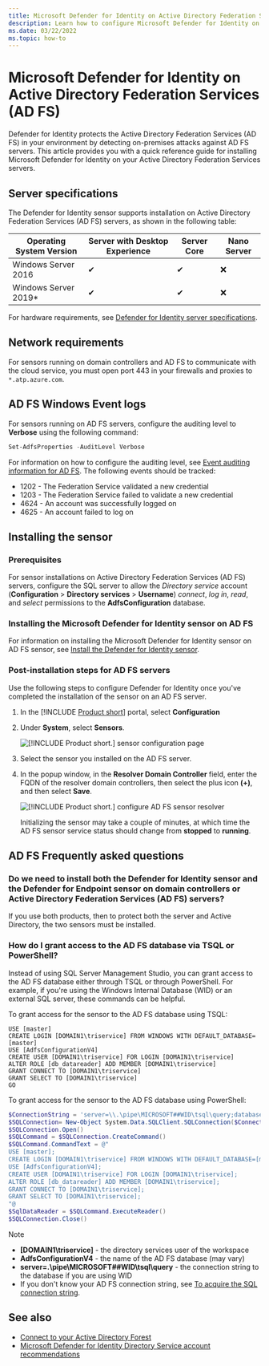 ```yaml
---
title: Microsoft Defender for Identity on Active Directory Federation Services (AD FS) 
description: Learn how to configure Microsoft Defender for Identity on Active Directory Federation Services (AD FS) 
ms.date: 03/22/2022
ms.topic: how-to
---
```


# Microsoft Defender for Identity on Active Directory Federation Services (AD FS)

Defender for Identity protects the Active Directory Federation Services (AD FS) in your environment by detecting on-premises attacks against AD FS servers. This article provides you with a quick reference guide for installing Microsoft Defender for Identity on your Active Directory Federation Services servers.

## Server specifications

The Defender for Identity sensor supports installation on Active Directory Federation Services (AD FS) servers, as shown in the following table:

| Operating System Version | Server  with Desktop Experience | Server  Core | Nano  Server |
| ------------------------ | ------------------------------- | ------------ | ------------ |
| Windows  Server 2016     | ✔                               | ✔            | ❌            |
| Windows  Server 2019*    | ✔                               | ✔            | ❌            |

For hardware requirements, see [Defender for Identity server specifications](prerequisites.md#server-specifications).

## Network requirements

For sensors running on domain controllers and AD FS to communicate with the cloud service, you must open port 443 in your firewalls and proxies to `*.atp.azure.com`.

## AD FS Windows Event logs

For sensors running on AD FS servers, configure the auditing level to **Verbose** using the following command:

```powershell
Set-AdfsProperties -AuditLevel Verbose
```

For information on how to configure the auditing level, see [Event auditing information for AD FS](/windows-server/identity/ad-fs/troubleshooting/ad-fs-tshoot-logging#event-auditing-information-for-ad-fs-on-windows-server-2016). The following events should be tracked:

- 1202 - The Federation Service validated a new credential
- 1203 - The Federation Service failed to validate a new credential
- 4624 - An account was successfully logged on
- 4625 - An account failed to log on

## Installing the sensor

### Prerequisites

 For sensor installations on Active Directory Federation Services (AD FS) servers, configure the SQL server to allow the *Directory service* account (**Configuration** > **Directory services** > **Username**) *connect*, *log in*, *read*, and *select* permissions to the **AdfsConfiguration** database.

### Installing the Microsoft Defender for Identity sensor on AD FS

For information on installing the Microsoft Defender for Identity sensor on AD FS sensor, see [Install the Defender for Identity sensor](install-sensor.md).

### Post-installation steps for AD FS servers

Use the following steps to configure Defender for Identity once you've completed the installation of the sensor on an AD FS server.

1. In the [!INCLUDE [Product short](includes/product-short.md)] portal, select **Configuration**

1. Under **System**, select **Sensors**.

    ![[!INCLUDE [Product short.](includes/product-short.md)] sensor configuration page](media/sensor-config.png)

1. Select the sensor you installed on the AD FS server.
1. In the popup window, in the **Resolver Domain Controller** field, enter the FQDN of the resolver domain controllers, then select the plus icon **(+)**, and then select **Save**.  

    ![[!INCLUDE [Product short.](includes/product-short.md)] configure AD FS sensor resolver](media/sensor-config-adfs-resolver.png)

    Initializing the sensor may take a couple of minutes, at which time the AD FS sensor service status should change from **stopped** to **running**.

## AD FS Frequently asked questions

### Do we need to install both the Defender for Identity sensor and the Defender for Endpoint sensor on domain controllers or Active Directory Federation Services (AD FS) servers?

If you use both products, then to protect both the server and Active Directory, the two sensors must be installed.

### How do I grant access to the AD FS database via TSQL or PowerShell?

Instead of using SQL Server Management Studio, you can grant access to the AD FS database either through TSQL or through PowerShell. For example, if you're using the Windows Internal Database (WID) or an external SQL server, these commands can be helpful.

To grant access for the sensor to the AD FS database using TSQL:

 ```tsql
USE [master]
CREATE LOGIN [DOMAIN1\triservice] FROM WINDOWS WITH DEFAULT_DATABASE=[master]
USE [AdfsConfigurationV4]
CREATE USER [DOMAIN1\triservice] FOR LOGIN [DOMAIN1\triservice]
ALTER ROLE [db_datareader] ADD MEMBER [DOMAIN1\triservice]
GRANT CONNECT TO [DOMAIN1\triservice]
GRANT SELECT TO [DOMAIN1\triservice]
GO
```

To grant access for the sensor to the AD FS database using PowerShell:

```powershell
$ConnectionString = 'server=\\.\pipe\MICROSOFT##WID\tsql\query;database=AdfsConfigurationV4;trusted_connection=true;'
$SQLConnection= New-Object System.Data.SQLClient.SQLConnection($ConnectionString)
$SQLConnection.Open()
$SQLCommand = $SQLConnection.CreateCommand()
$SQLCommand.CommandText = @"
USE [master]; 
CREATE LOGIN [DOMAIN1\triservice] FROM WINDOWS WITH DEFAULT_DATABASE=[master];
USE [AdfsConfigurationV4]; 
CREATE USER [DOMAIN1\triservice] FOR LOGIN [DOMAIN1\triservice]; 
ALTER ROLE [db_datareader] ADD MEMBER [DOMAIN1\triservice]; 
GRANT CONNECT TO [DOMAIN1\triservice]; 
GRANT SELECT TO [DOMAIN1\triservice];
"@
$SqlDataReader = $SQLCommand.ExecuteReader()
$SQLConnection.Close()
```

>[!NOTE]
>
> - **[DOMAIN1\triservice]** - the directory services user of the workspace
> - **AdfsConfigurationV4** - the name of the AD FS database (may vary)
> - **server=\.\pipe\MICROSOFT##WID\tsql\query** - the connection string to the database if you are using WID
> - If you don't know your AD FS connection string, see [To acquire the SQL connection string](/windows-server/identity/ad-fs/troubleshooting/ad-fs-tshoot-sql#to-acquire-the-sql-connection-string).

## See also

- [Connect to your Active Directory Forest](install-step2.md)
- [Microsoft Defender for Identity Directory Service account recommendations](directory-service-accounts.md)
